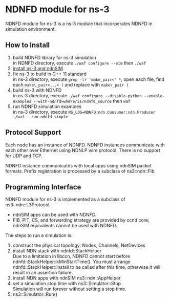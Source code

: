 # NDNFD module for ns-3

NDNFD module for ns-3 is a ns-3 module that incorperates NDNFD in simulation environment.

## How to Install

1. build NDNFD library for ns-3 simulation  
   in NDNFD directory, execute `./waf configure --sim` then `./waf`
2. [install ns-3 and ndnSIM](http://ndnsim.net/getting-started.html)
3. fix ns-3 to build in C++ 11 standard  
   in ns-3 directory, execute `grep -lr 'make_pair<' *`,
   open each file, find each `make\_pair<...> (` and replace with `make\_pair (`
4. build ns-3 with NDNFD  
   in ns-3 directory, execute `./waf configure --disable-python --enable-examples --with-ndnfd=where/is/ndnfd_source` then `waf`
5. run NDNFD simulation examples  
   in ns-3 directory, execute `NS_LOG=NDNFD:ndn.Consumer:ndn.Producer ./waf --run ndnfd-simple`

## Protocol Support

Each node has an instance of NDNFD. NDNFD instances communicate with each other over Ethernet using NDNLP wire protocol. There is no support for UDP and TCP.

NDNFD instance communicates with local apps using ndnSIM packet formats. Prefix registration is processed by a subclass of ns3::ndn::Fib.

## Programming Interface

NDNFD module for ns-3 is implemented as a subclass of ns3::ndn::L3Protocol.

* ndnSIM apps can be used with NDNFD.
* FIB, PIT, CS, and forwarding strategy are provided by ccnd core; ndnSIM equivalents cannot be used with NDNFD.

The steps to run a simulation is:

1. construct the physical topology: Nodes, Channels, NetDevices
2. install NDN stack with ndnfd::StackHelper  
   Due to a limitation in libccn, NDNFD cannot start before ndnfd::StackHelper::kMinStartTime().
   You must arrange ndnfd::StackHelper::Install to be called after this time, otherwise it will result in an assertion failure.
3. install NDN apps with ndnSIM ns3::ndn::AppHelper
4. set a simulation stop time with ns3::Simulator::Stop  
   Simulation will run forever without setting a stop time.
5. ns3::Simulator::Run()

